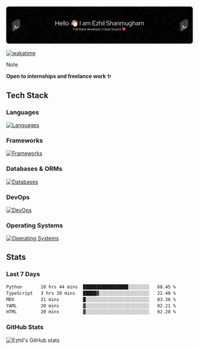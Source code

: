 ![Header](./.github/workflows/header.png)

[![wakatime](https://wakatime.com/badge/user/e780b5d2-6a76-4fde-a594-4ff159327ad3.svg)](https://wakatime.com/@e780b5d2-6a76-4fde-a594-4ff159327ad3)

> [!NOTE]  
> **Open to internships and freelance work ✨**

## Tech Stack

### Languages

[![Languages](https://skillicons.dev/icons?i=python,java,kotlin,javascript,typescript,php&theme=dark)](https://skillicons.dev)

### Frameworks

[![Frameworks](https://skillicons.dev/icons?i=react,next,tailwind,express,flask,jquery,bootstrap&theme=dark)](https://skillicons.dev)

### Databases & ORMs

[![Databases](https://skillicons.dev/icons?i=mysql,postgres,mongodb,prisma&theme=dark)](https://skillicons.dev)

### DevOps

[![DevOps](https://skillicons.dev/icons?i=aws,azure,gcp,cloudflare,vercel,docker,git,github,githubactions,nginx&theme=dark)](https://skillicons.dev)

### Operating Systems

[![Operating Systems](https://skillicons.dev/icons?i=windows,ubuntu&theme=dark)](https://skillicons.dev)

## Stats

### Last 7 Days

<!--START_SECTION:waka-->

```txt
Python       10 hrs 44 mins  █████████████████░░░░░░░░   68.45 %
TypeScript   3 hrs 30 mins   █████▓░░░░░░░░░░░░░░░░░░░   22.40 %
MDX          31 mins         █░░░░░░░░░░░░░░░░░░░░░░░░   03.36 %
YAML         20 mins         ▓░░░░░░░░░░░░░░░░░░░░░░░░   02.21 %
HTML         20 mins         ▓░░░░░░░░░░░░░░░░░░░░░░░░   02.20 %
```

<!--END_SECTION:waka-->

### GitHub Stats

![Ezhil's GitHub stats](https://github-readme-stats.vercel.app/api?username=ezhil56x&theme=dark&show_icons=true)
